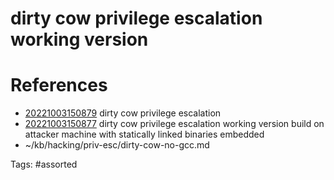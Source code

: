 # dirty cow privilege escalation working version

# References
- [20221003150879](/zet/20221003150879/) dirty cow privilege escalation
- [20221003150877](/zet/20221003150877/) dirty cow privilege escalation working version build on attacker machine with statically linked binaries embedded
- ~/kb/hacking/priv-esc/dirty-cow-no-gcc.md

Tags:
    #assorted

